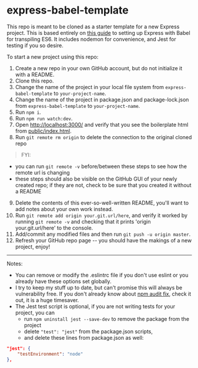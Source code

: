 # express-babel-template

This repo is meant to be cloned as a starter template for a new Express project. This is based entirely on [this guide](https://www.freecodecamp.org/news/how-to-enable-es6-and-beyond-syntax-with-node-and-express-68d3e11fe1ab/) to setting up Express with Babel for transpiling ES6. It includes nodemon for convenience, and Jest for testing if you so desire.

To start a new project using this repo:

1. Create a new repo in your own GitHub account, but do not initialize it with a README.
2. Clone this repo.
3. Change the name of the project in your local file system from `express-babel-template` to `your-project-name`.
4. Change the name of the project in package.json and package-lock.json from `express-babel-template` to `your-project-name`.
5. Run `npm i`.
6. Run `npm run watch:dev`.
7. Open [http://localhost:3000/](http://localhost:3000/) and verify that you see the boilerplate html from [public/index.html](public/index.html).
8. Run `git remote rm origin` to delete the connection to the original cloned repo

> FYI:

-   you can run `git remote -v` before/between these steps to see how the remote url is changing
-   these steps should also be visible on the GitHub GUI of your newly created repo; if they are not, check to be sure that you created it without a README

9. Delete the contents of this ever-so-well-written README, you'll want to add notes about your own work instead.
10. Run `git remote add origin your.git.url/here`, and verify it worked by running `git remote -v` and checking that it prints 'origin your.git.url/here' to the console.
11. Add/commit any modified files and then run `git push -u origin master`.
12. Refresh your GitHub repo page -- you should have the makings of a new project, enjoy!

---

Notes:

-   You can remove or modify the .eslintrc file if you don't use eslint or you already have these options set globally.
-   I try to keep my stuff up to date, but can't promise this will always be vulnerability free. If you don't already know about [npm audit fix](https://docs.npmjs.com/cli/audit), check it out, it is a huge timesaver.
-   The Jest test script is optional, if you are not writing tests for your project, you can
    -   run `npm uninstall jest --save-dev` to remove the package from the project
    -   delete `"test": "jest"` from the package.json scripts,
    -   and delete these lines from package.json as well:

```json
"jest": {
    "testEnvironment": "node"
},
```
